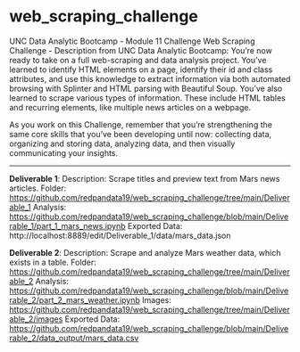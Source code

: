 # web_scraping_challenge
UNC Data Analytic Bootcamp - Module 11 Challenge
Web Scraping Challenge - Description from UNC Data Analytic Bootcamp:
You’re now ready to take on a full web-scraping and data analysis project. You’ve learned to identify HTML elements on a page, identify their id and class attributes, and use this knowledge to extract information via both automated browsing with Splinter and HTML parsing with Beautiful Soup. You’ve also learned to scrape various types of information. These include HTML tables and recurring elements, like multiple news articles on a webpage.

As you work on this Challenge, remember that you’re strengthening the same core skills that you’ve been developing until now: collecting data, organizing and storing data, analyzing data, and then visually communicating your insights.

---
**Deliverable 1**:
    Description: Scrape titles and preview text from Mars news articles.
    Folder: 
    https://github.com/redpandata19/web_scraping_challenge/tree/main/Deliverable_1
    Analysis: 
    https://github.com/redpandata19/web_scraping_challenge/blob/main/Deliverable_1/part_1_mars_news.ipynb
    Exported Data: 
    http://localhost:8889/edit/Deliverable_1/data/mars_data.json

**Deliverable 2**: 
    Description: Scrape and analyze Mars weather data, which exists in a table.
    Folder: 
    https://github.com/redpandata19/web_scraping_challenge/tree/main/Deliverable_2
    Analysis: 
    https://github.com/redpandata19/web_scraping_challenge/blob/main/Deliverable_2/part_2_mars_weather.ipynb
    Images: 
    https://github.com/redpandata19/web_scraping_challenge/tree/main/Deliverable_2/images
    Exported Data: 
    https://github.com/redpandata19/web_scraping_challenge/blob/main/Deliverable_2/data_output/mars_data.csv
